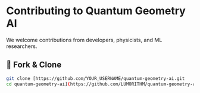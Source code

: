 # Contributing to Quantum Geometry AI

We welcome contributions from developers, physicists, and ML researchers.

## 🔄 Fork & Clone

```bash
git clone [https://github.com/YOUR_USERNAME/quantum-geometry-ai.git
cd quantum-geometry-ai](https://github.com/LUMORITHM/quantum-geometry-ai)

